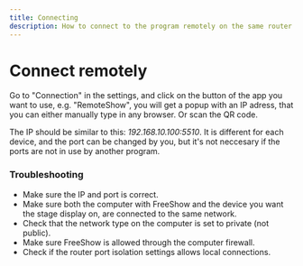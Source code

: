 ```yaml
---
title: Connecting
description: How to connect to the program remotely on the same router.
---
```


# Connect remotely

Go to "Connection" in the settings, and click on the button of the app you want to use, e.g. "RemoteShow", you will get a popup with an IP adress, that you can either manually type in any browser. Or scan the QR code.

The IP should be similar to this: _192.168.10.100:5510_. It is different for each device, and the port can be changed by you, but it's not neccesary if the ports are not in use by another program.

### Troubleshooting

-   Make sure the IP and port is correct.
-   Make sure both the computer with FreeShow and the device you want the stage display on, are connected to the same network.
-   Check that the network type on the computer is set to private (not public).
-   Make sure FreeShow is allowed through the computer firewall.
-   Check if the router port isolation settings allows local connections.
<!-- -   Try connecting to the remote from the same computer first to see if it works, it should work. Then type the exact same IP-address into the other device. If the IP is correct and it doesn't work, then you have to change the router port isolation settings, because it doesn't allow local connections to open ports. -->
